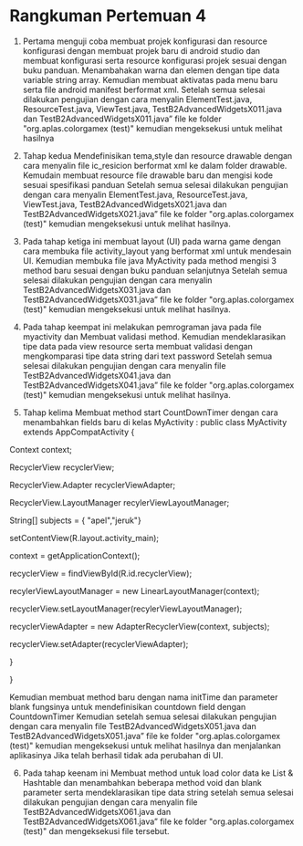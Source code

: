 # Rangkuman Pertemuan 4

1.	Pertama menguji coba membuat projek konfigurasi dan resource konfigurasi dengan membuat projek baru di android studio dan membuat konfigurasi serta resource konfigurasi projek sesuai dengan buku panduan. Menambahakan warna dan elemen dengan tipe data variable string array. Kemudian membuat aktivatas pada menu baru serta file android manifest berformat xml. Setelah semua selesai dilakukan pengujian dengan cara menyalin ElementTest.java, ResourceTest.java, ViewTest.java, TestB2AdvancedWidgetsX011.java dan TestB2AdvancedWidgetsX011.java” file ke folder "org.aplas.colorgamex (test)" kemudian mengeksekusi untuk melihat hasilnya

2.	Tahap kedua Mendefinisikan tema,style dan resource drawable dengan cara menyalin file ic_resicion berformat xml ke dalam folder drawable. Kemudain membuat resource file drawable baru dan mengisi kode sesuai spesifikasi panduan Setelah semua selesai dilakukan pengujian dengan cara menyalin ElementTest.java, ResourceTest.java, ViewTest.java, TestB2AdvancedWidgetsX021.java dan TestB2AdvancedWidgetsX021.java” file ke folder "org.aplas.colorgamex (test)" kemudian mengeksekusi untuk melihat hasilnya.


3.	Pada tahap ketiga ini membuat layout (UI) pada warna game dengan cara membuka file
activity_layout yang berformat xml untuk mendesain UI. Kemudian membuka file java MyActivity pada method mengisi 3 method baru sesuai dengan buku panduan selanjutnya Setelah semua selesai dilakukan pengujian dengan cara menyalin TestB2AdvancedWidgetsX031.java dan TestB2AdvancedWidgetsX031.java” file ke folder "org.aplas.colorgamex (test)" kemudian mengeksekusi untuk melihat hasilnya.

4.	Pada tahap keempat ini melakukan pemrograman java pada file myactivity dan Membuat validasi method. Kemudian mendeklarasikan tipe data pada view resource serta membuat validasi dengan mengkomparasi tipe data string dari text password Setelah semua selesai dilakukan pengujian dengan cara menyalin file TestB2AdvancedWidgetsX041.java dan TestB2AdvancedWidgetsX041.java” file ke folder "org.aplas.colorgamex (test)" kemudian mengeksekusi untuk melihat hasilnya.

5.	Tahap kelima Membuat method start CountDownTimer dengan cara menambahkan  fields baru di kelas MyActivity :
public class MyActivity extends AppCompatActivity {



Context context;

RecyclerView recyclerView;

RecyclerView.Adapter recyclerViewAdapter;

RecyclerView.LayoutManager recylerViewLayoutManager;

String[] subjects = { "apel","jeruk"}



setContentView(R.layout.activity_main);



context = getApplicationContext();

recyclerView = findViewById(R.id.recyclerView);

recylerViewLayoutManager = new LinearLayoutManager(context);

recyclerView.setLayoutManager(recylerViewLayoutManager);

recyclerViewAdapter = new AdapterRecyclerView(context, subjects);

recyclerView.setAdapter(recyclerViewAdapter);

}

}

Kemudian membuat method baru dengan nama initTime dan parameter blank fungsinya untuk mendefinisikan countdown field dengan CountdownTimer Kemudian setelah semua selesai dilakukan pengujian dengan cara menyalin file TestB2AdvancedWidgetsX051.java dan TestB2AdvancedWidgetsX051.java” file ke folder "org.aplas.colorgamex (test)" kemudian mengeksekusi untuk melihat hasilnya dan menjalankan aplikasinya Jika telah berhasil  tidak ada perubahan di UI.

6.	Pada tahap keenam ini Membuat method untuk load color data ke List & Hashtable dan menambahkan beberapa method void dan blank parameter serta mendeklarasikan tipe data string setelah semua selesai dilakukan pengujian dengan cara menyalin file TestB2AdvancedWidgetsX061.java dan TestB2AdvancedWidgetsX061.java” file ke folder "org.aplas.colorgamex (test)" dan mengeksekusi file tersebut.

